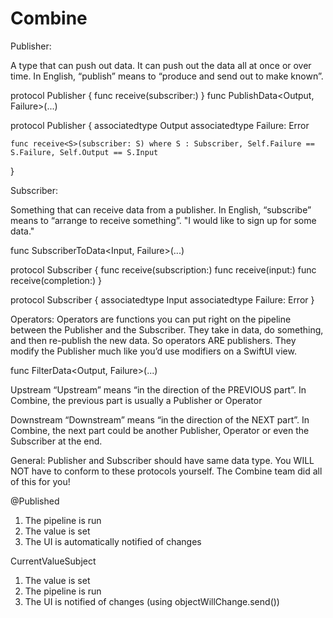 # Combine

Publisher:

A type that can push out data. It can push out the data all at once or over time. 
In English, “publish” means to “produce and send out to make known”.

protocol Publisher {
    func receive(subscriber:)
}
func PublishData<Output, Failure>(...)

protocol Publisher {
    associatedtype Output
    associatedtype Failure: Error
    
    func receive<S>(subscriber: S) where S : Subscriber, Self.Failure == S.Failure, Self.Output == S.Input
}

Subscriber:

Something that can receive data from a publisher. In English, “subscribe” means to “arrange to receive something”.
"I would like to sign up for some data."

func SubscriberToData<Input, Failure>(...)

protocol Subscriber {
    func receive(subscription:)
    func receive(input:)
    func receive(completion:)
}

protocol Subscriber {
    associatedtype Input
    associatedtype Failure: Error
}

Operators:
Operators are functions you can put right on the pipeline between the Publisher and the Subscriber.
They take in data, do something, and then re-publish the new data. So operators ARE publishers.
They modify the Publisher much like you’d use modifiers on a SwiftUI view.

func FilterData<Output, Failure>(...)

Upstream
“Upstream” means “in the direction of the PREVIOUS part”.
In Combine, the previous part is usually a Publisher or Operator

Downstream
“Downstream” means “in the direction of the NEXT part”.
In Combine, the next part could be another Publisher, Operator or even the Subscriber at the end.


General: Publisher and Subscriber should have same data type. You WILL NOT have to conform to these protocols yourself. The Combine team did all of this for you!


@Published
1. The pipeline is run
2. The value is set
3. The UI is automatically notified of changes

CurrentValueSubject
1. The value is set
2. The pipeline is run
3. The UI is notified of changes (using objectWillChange.send())
